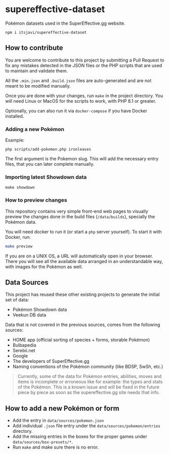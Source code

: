 # supereffective-dataset

Pokémon datasets used in the SuperEffective.gg website.

```
npm i itsjavi/supereffective-dataset
```

## How to contribute

You are welcome to contribute to this project by submitting a Pull Request to fix any mistakes
detected in the JSON files or the PHP scripts that are used to maintain and validate them.

All the `.min.json` and `.build.json` files are auto-generated and are not meant to be modified manually.

Once you are done with your changes, run `make` in the project directory.
You will need Linux or MacOS for the scripts to work, with PHP 8.1 or greater.

Optionally, you can also run it via `docker-compose` if you have Docker installed.


### Adding a new Pokémon

Example:

```shell
php scripts/add-pokemon.php ironleaves
```

The first argument is the Pokemon slug.
This will add the necessary entry files, that you can later complete manually.

### Importing latest Showdown data

```shell
make showdown
```


### How to preview changes

This repository contains very simple front-end web pages to visually preview the changes done in the build files
(`/data/builds`), specially the Pokémon data.

You will need docker to run it (or start a `php` server yourself). To start it with Docker, run:

```bash
make preview
```

If you are on a UNIX OS, a URL will automatically open in your browser. There you will see all the available
data arranged in an understandable way, with images for the Pokémon as well.


## Data Sources

This project has reused these other existing projects to generate the initial set of data:

- Pokémon Showdown data
- Veekun DB data

Data that is not covered in the previous sources, comes from the following sources:

- HOME app (official sorting of species + forms, storable Pokémon)
- Bulbapedia
- Serebii.net
- Google
- The developers of SuperEffective.gg
- Naming conventions of the Pokémon community (like BDSP, SwSh, etc.)

> Currently, some of the data for Pokémon entries, abilities, moves and items is incomplete or erroneous like
> for example: the types and stats of the Pokémon. This is a known issue and will be fixed in the future
> piece by piece as soon as the supereffective.gg site needs that info.


## How to add a new Pokémon or form

- Add the entry in `data/sources/pokemon.json`
- Add individual `.json` file entry under the `data/sources/pokemon/entries` directory.
- Add the missing entries in the boxes for the proper games under `data/sources/box-presets/*`.
- Run `make` and make sure there is no error.
